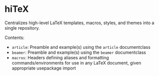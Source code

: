 hiTeX
=====

Centralizes high-level LaTeX templates, macros, styles, and themes into a single repository.

Contents:
- `article`: Preamble and example(s) using the `article` documentclass
- `beamer`:  Preamble and example(s) using the `beamer` documentclass
- `macros`: Headers defining aliases and formatting commands/environments for
use in any LaTeX document, given appropriate usepackage import

